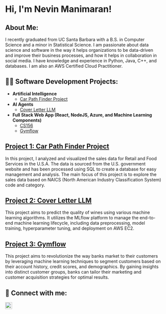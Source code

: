 <h1>Hi, I'm Nevin Manimaran! </h1>

<h2> About Me: </h2>

I recently graduated from UC Santa Barbara with a B.S. in Computer Science and a minor in Statistical Science. I am passionate about data science and software in the way it helps organizations to be data-driven and improve their business processes, and how it helps in collaboration in social media. I have knowledge and experience in Python, Java, C++, and databases. I am also an AWS Certified Cloud Practitioner.

<h2>👨‍💻 Software Development Projects:</h2>

- <b>Artificial Intelligence</b>
  - [Car Path Finder Project](https://github.com/NevMan1/CarPathFinder)
- <b>AI Agents</b>
  - [Cover Letter LLM](https://github.com/NevMan1/Cover_Letter_LLM)
- <b>Full Stack Web App (React, NodeJS, Azure, and Machine Learning Components)</b>
  - [CS156](https://github.com/ucsb-cs156-s24/proj-organic-s24-5pm-2)
  - [Gymflow](https://github.com/ucsb-cs184-f24/team05-GymFlow)
 

## [Project 1: Car Path Finder Project](https://github.com/NevMan1/CarPathFinder)

In this project, I analyzed and visualized the sales data for Retail and Food Services in the U.S.A. The data is sourced from the U.S. government website and has been processed using SQL to create a database for easy management and analysis. The main focus of this project is to explore the sales data based on NAICS (North American Industry Classification System) code and category.

## [Project 2: Cover Letter LLM](https://github.com/NevMan1/Cover_Letter_LLM)

This project aims to predict the quality of wines using various machine learning algorithms. It utilizes the MLflow platform to manage the end-to-end machine learning lifecycle, including data preprocessing, model training, hyperparameter tuning, and deployment on AWS EC2.

## [Project 3: Gymflow](https://github.com/ucsb-cs184-f24/team05-GymFlow)

This project aims to revolutionize the way banks market to their customers by leveraging machine learning techniques to segment customers based on their account history, credit scores, and demographics. By gaining insights into distinct customer groups, banks can tailor their marketing and customer acquisition strategies for optimal results.

<h2> 🤳 Connect with me:</h2>



[<img align="left" alt="JoshMadakor | LinkedIn" width="22px" src="https://cdn.jsdelivr.net/npm/simple-icons@v3/icons/linkedin.svg" />][linkedin]

[linkedin]: https://www.linkedin.com/in/nevin-manimaran

<!--
**joshmadakor1/joshmadakor1** is a ✨ _special_ ✨ repository because its `README.md` (this file) appears on your GitHub profile.

Here are some ideas to get you started:

- 🔭 I’m currently working on ...
- 🌱 I’m currently learning ...
- 👯 I’m looking to collaborate on ...
- 🤔 I’m looking for help with ...
- 💬 Ask me about ...
- 📫 How to reach me: ...
- 😄 Pronouns: ...
- ⚡ Fun fact: ...
-->
